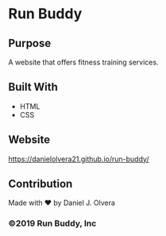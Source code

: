 # Run Buddy

## Purpose
A website that offers fitness training services.

## Built With
* HTML
* CSS

## Website
https://danielolvera21.github.io/run-buddy/

## Contribution
Made with ❤️ by Daniel J. Olvera

### ©️2019 Run Buddy, Inc 
